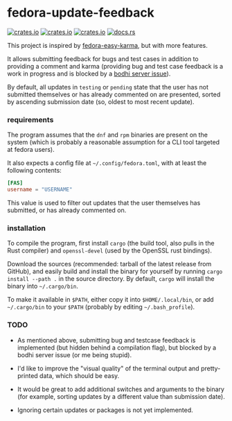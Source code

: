 # fedora-update-feedback

[![crates.io](https://img.shields.io/crates/v/fedora-update-feedback.svg)](https://crates.io/crates/fedora-update-feedback/)
[![crates.io](https://img.shields.io/crates/d/fedora-update-feedback.svg)](https://crates.io/crates/fedora-update-feedback/)
[![crates.io](https://img.shields.io/crates/l/fedora-update-feedback.svg)](https://crates.io/crates/fedora-update-feedback/)
[![docs.rs](https://docs.rs/fedora-update-feedback/badge.svg)](https://docs.rs/fedora-update-feedback/)

This project is inspired by [fedora-easy-karma][f-e-k], but with more features.

[f-e-k]: https://pagure.io/fedora-easy-karma

It allows submitting feedback for bugs and test cases in addition to providing a
comment and karma (providing bug and test case feedback is a work in progress
and is blocked by a [bodhi server issue][bodhi-issue]).

[bodhi-issue]: https://github.com/fedora-infra/bodhi/issues/3888

By default, all updates in `testing` or `pending` state that the user has not
submitted themselves or has already commented on are presented, sorted by
ascending submission date (so, oldest to most recent update).

### requirements

The program assumes that the `dnf` and `rpm` binaries are present on the system
(which is probably a reasonable assumption for a CLI tool targeted at fedora
users).

It also expects a config file at `~/.config/fedora.toml`, with at least the
following contents:

```toml
[FAS]
username = "USERNAME"
```

This value is used to filter out updates that the user themselves has submitted,
or has already commented on.


### installation

To compile the program, first install `cargo` (the build tool, also pulls in
the Rust compiler) and `openssl-devel` (used by the OpenSSL rust bindings).

Download the sources (recommended: tarball of the latest release from GitHub),
and easily build and install the binary for yourself by running
`cargo install --path .` in the source directory. By default, `cargo` will
install the binary into `~/.cargo/bin`.

To make it available in `$PATH`, either copy it into `$HOME/.local/bin`, or add
`~/.cargo/bin` to your `$PATH` (probably by editing `~/.bash_profile`).


### TODO

- As mentioned above, submitting bug and testcase feedback is implemented (but
  hidden behind a compilation flag), but blocked by a bodhi server issue (or me
  being stupid).

- I'd like to improve the "visual quality" of the terminal output and
  pretty-printed data, which should be easy.

- It would be great to add additional switches and arguments to the binary (for
  example, sorting updates by a different value than submission date).

- Ignoring certain updates or packages is not yet implemented.

